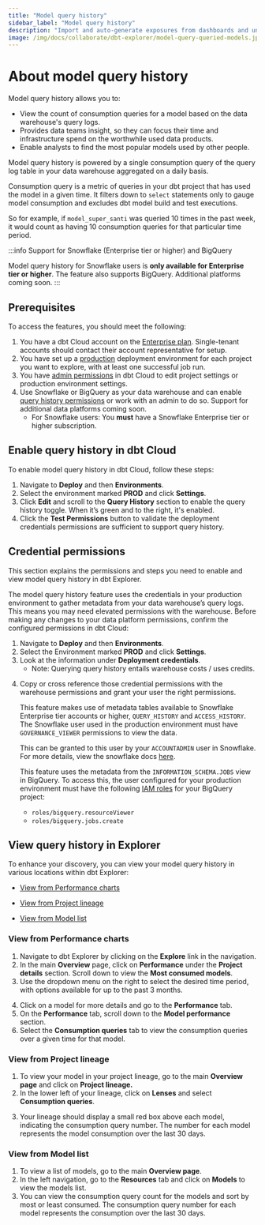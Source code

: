 ```yaml
---
title: "Model query history"
sidebar_label: "Model query history"
description: "Import and auto-generate exposures from dashboards and understand how models are used in downstream tools for a richer lineage."
image: /img/docs/collaborate/dbt-explorer/model-query-queried-models.jpg
---
```


# About model query history <Lifecycle status='preview' />

Model query history allows you to:

- View the count of consumption queries for a model based on the data warehouse's query logs. 
- Provides data teams insight, so they can focus their time and infrastructure spend on the worthwhile used data products.
- Enable analysts to find the most popular models used by other people.

Model query history is powered by a single consumption query of the query log table in your data warehouse aggregated on a daily basis. 

<Expandable alt_header="What is a consumption query?">

Consumption query is a metric of queries in your dbt project that has used the model in a given time. It filters down to `select` statements only to gauge model consumption and excludes dbt model build and test executions.

So for example, if `model_super_santi` was queried 10 times in the past week, it would count as having 10 consumption queries for that particular time period.
</Expandable>


:::info Support for Snowflake (Enterprise tier or higher) and BigQuery

Model query history for Snowflake users is **only available for Enterprise tier or higher**. The feature also supports BigQuery. Additional platforms coming soon.
:::

## Prerequisites

To access the features, you should meet the following:

1. You have a dbt Cloud account on the [Enterprise plan](https://www.getdbt.com/pricing/). Single-tenant accounts should contact their account representative for setup.
2. You have set up a [production](https://docs.getdbt.com/docs/deploy/deploy-environments#set-as-production-environment) deployment environment for each project you want to explore, with at least one successful job run. 
3. You have [admin permissions](/docs/cloud/manage-access/enterprise-permissions) in dbt Cloud to edit project settings or production environment settings.
4. Use Snowflake or BigQuery as your data warehouse and can enable [query history permissions](#for-snowflake) or work with an admin to do so. Support for additional data platforms coming soon.
   - For Snowflake users: You **must** have a Snowflake Enterprise tier or higher subscription.

## Enable query history in dbt Cloud

To enable model query history in dbt Cloud, follow these steps:

1. Navigate to **Deploy** and then **Environments**.
2. Select the environment marked **PROD** and click **Settings**.
3. Click **Edit** and scroll to the **Query History** section to enable the query history toggle. When it’s green and to the right, it's enabled.
4. Click the **Test Permissions** button to validate the deployment credentials permissions are sufficient to support query history.

<DocCarousel slidesPerView={1}>

<Lightbox src="/img/docs/collaborate/dbt-explorer/enable-query-history.jpg" width="95%" title="Enable query history in your environment settings." />
<Lightbox src="/img/docs/collaborate/dbt-explorer/enable-query-history-success.jpg" width="95%" title="Example of permissions verified result after clicking Test Permissions." />

</DocCarousel>

## Credential permissions

This section explains the permissions and steps you need to enable and view model query history in dbt Explorer.

The model query history feature uses the credentials in your production environment to gather metadata from your data warehouse’s query logs. This means you may need elevated permissions with the warehouse. Before making any changes to your data platform permissions, confirm the configured permissions in dbt Cloud:

1. Navigate to **Deploy** and then **Environments**.
2. Select the Environment marked **PROD** and click **Settings**.
3. Look at the information under **Deployment credentials**. 
   - Note: Querying query history entails warehouse costs / uses credits.
<Lightbox src="/img/docs/collaborate/dbt-explorer/model-query-credentials.jpg" width="50%" title="Confirm your deployment credentials in your environment settings page." />

4. Copy or cross reference those credential permissions with the warehouse permissions and grant your user the right permissions.

    <Expandable alt_header="For Snowflake">

    This feature makes use of metadata tables available to Snowflake Enterprise tier accounts or higher, `QUERY_HISTORY` and `ACCESS_HISTORY`. The Snowflake user used in the production environment must have `GOVERNANCE_VIEWER` permissions to view the data. 

    This can be granted to this user by your `ACCOUNTADMIN` user in Snowflake. For more details, view the snowflake docs [here](https://docs.snowflake.com/en/sql-reference/account-usage#enabling-other-roles-to-use-schemas-in-the-snowflake-database).

    </Expandable>

    <Expandable alt_header="For BigQuery">

    This feature uses the metadata from the `INFORMATION_SCHEMA.JOBS` view in BigQuery. To access this, the user configured for your production environment must have the following [IAM roles](https://cloud.google.com/bigquery/docs/access-control) for your BigQuery project:

    - `roles/bigquery.resourceViewer`
    - `roles/bigquery.jobs.create`

    </Expandable>

## View query history in Explorer

To enhance your discovery, you can view your model query history in various locations within dbt Explorer:
- [View from Performance charts](#view-from-performance-charts)
* [View from Project lineage](#view-from-project-lineage)
- [View from Model list](#view-from-model-list)

### View from Performance charts

1. Navigate to dbt Explorer by clicking on the **Explore** link in the navigation.
2. In the main **Overview** page, click on **Performance** under the **Project details** section. Scroll down to view the **Most consumed models**.
3. Use the dropdown menu on the right to select the desired time period, with options available for up to the past 3 months. 

<Lightbox src="/img/docs/collaborate/dbt-explorer/most-consumed-models.jpg" width="85%" title="View most consumed models on the 'Performance' page in dbt Explorer." />

4. Click on a model for more details and go to the **Performance** tab.
5. On the **Performance** tab, scroll down to the **Model performance** section. 
6. Select the **Consumption queries** tab to view the consumption queries over a given time for that model. 
<Lightbox src="/img/docs/collaborate/model-consumption-queries.jpg" width="90%" title="View consumption queries over time for a given model." />

### View from Project lineage

1. To view your model in your project lineage, go to the main **Overview page** and click on **Project lineage.**
2. In the lower left of your lineage, click on **Lenses** and select **Consumption queries**. 
<Lightbox src="/img/docs/collaborate/dbt-explorer/model-consumption-lenses.jpg" width="85%" title="View model consumption queries in your lineage using the 'Lenses' feature." />

3. Your lineage should display a small red box above each model, indicating the consumption query number. The number for each model represents the model consumption over the last 30 days.

### View from Model list

1. To view a list of models, go to the main **Overview page**.
2. In the left navigation, go to the **Resources** tab and click on **Models** to view the models list.
3. You can view the consumption query count for the models and sort by most or least consumed. The consumption query number for each model represents the consumption over the last 30 days.
<Lightbox src="/img/docs/collaborate/dbt-explorer/model-consumption-list.jpg" width="85%" title="View models consumption in the 'Models' list page under the 'Consumption' column." />
